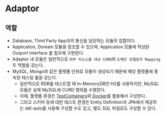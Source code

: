 # Adaptor

## 역할

- Database, Third Party App과의 통신을 담당하는 모듈의 집합이다.
- Application, Domain 모듈을 참조할 수 있으며, Application 모듈에 작성된 Outport Interface 를 참조해 구현한다.
- Adaptor 내 모듈은 일반적으로 `외부 리소스를 대상 CURD`와 `도메인 모델로의 Mapping` 두 역할을 갖는다.
- MySQL, Mongo와 같은 플랫폼 단위로 모듈이 생성되기 때문에 해당 플랫폼에 종속된 테스팅 룰을 갖는다.
    - 일반적으로 RDB를 테스트할 때 In-MemoryDB인 H2를 사용하지만, MySQL 모듈은 실제 MySQL에 CURD 행위를 수행한다.
    - 이때, 플랫폼 환경은 [TestContainers](https://testcontainers.com/)와 [Docker](https://www.docker.com/)를 활용해서 구성한다.
    - 그리고 스키마 등에 대한 테스트 환경은 Entity Definition과 JPA에서 제공하는 ddl-auto를 사용해 구성할 수도 있고, 별도 SQL 파일로도 구성할 수 있다.